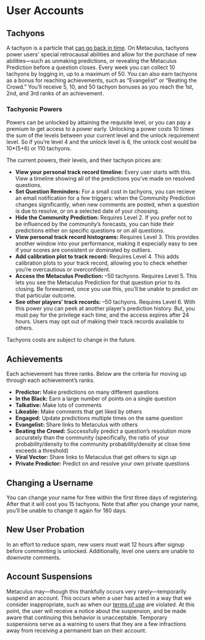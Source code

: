 ---
---

# User Accounts

## Tachyons

A tachyon is a particle that [can go back in time](https://en.wikipedia.org/wiki/Tachyon). On Metaculus, tachyons power users' special retrocausal abilities and allow for the purchase of new abilities—such as unmaking predictions, or revealing the Metaculus Prediction before a question closes. Every week you can collect 10 tachyons by logging in, up to a maximum of 50. You can also earn tachyons as a bonus for reaching achievements, such as “Evangelist” or “Beating the Crowd.” You’ll receive 5, 10, and 50 tachyon bonuses as you reach the 1st, 2nd, and 3rd ranks of an achievement.

### Tachyonic Powers

Powers can be unlocked by attaining the requisite level, or you can pay a premium to get access to a power early. Unlocking a power costs 10 times the sum of the levels between your current level and the unlock requirement level. So if you’re level 4 and the unlock level is 6, the unlock cost would be 10*(5+6) or 110 tachyons.

The current powers, their levels, and their tachyon prices are:

* **View your personal track record timeline:** Every user starts with this. View a timeline showing all of the predictions you’ve made on resolved questions.
* **Set Question Reminders:** For a small cost in tachyons, you can recieve an email notification for a few triggers: when the Community Prediction changes significantly, when new comments are posted, when a question is due to resolve, or on a selected date of your choosing.
* **Hide the Community Prediction:** Requires Level 2. If you prefer not to be influenced by the community’s forecasts, you can hide their predictions either on specific questions or on all questions.
* **View personal track record histograms:** Requires Level 3. This provides another window into your performance, making it especially easy to see if your scores are consistent or dominated by outliers.
* **Add calibration plot to track record:** Requires Level 4. This adds calibration plots to your track record, allowing you to check whether you’re overcautious or overconfident.
* **Access the Metaculus Prediction:** –50 tachyons. Requires Level 5. This lets you see the Metaculus Prediction for that question prior to its closing. Be forewarned, once you use this, you’ll be unable to predict on that particular outcome.
* **See other players’ track records:** –50 tachyons. Requires Level 6. With this power you can peek at another player’s prediction history. But, you must pay for the privilege each time, and the access expires after 24 hours. Users may opt out of making their track records available to others.

Tachyons costs are subject to change in the future.

## Achievements

Each achievement has three ranks. Below are the criteria for moving up through each achievement’s ranks.

* **Predictor:** Make predictions on many different questions
* **In the Black:** Earn a large number of points on a single question
* **Talkative:** Make lots of comments
* **Likeable:** Make comments that get liked by others
* **Engaged:** Update predictions multiple times on the same question
* **Evangelist:** Share links to Metaculus with others
* **Beating the Crowd:** Successfully predict a question’s resolution more accurately than the community (specifically, the ratio of your probability/density to the community probability/density at close time exceeds a threshold)
* **Viral Vector:** Share links to Metaculus that get others to sign up
* **Private Predictor:** Predict on and resolve your own private questions


## Changing a Username

You can change your name for free within the first three days of registering. After that it will cost you 15 tachyons. Note that after you change your name, you’ll be unable to change it again for 180 days.

## New User Probation

In an effort to reduce spam, new users must wait 12 hours after signup before commenting is unlocked. Additionally, level one users are unable to downvote comments.

## Account Suspensions

Metaculus may—though this thankfully occurs very rarely—temporarily suspend an account. This occurs when a user has acted in a way that we consider inappropriate, such as when our [terms of use](https://www.metaculus.com/help/faq/%E2%80%9D/terms-of-use/%E2%80%9D) are violated. At this point, the user will receive a notice about the suspension, and be made aware that continuing this behavior is unacceptable. Temporary suspensions serve as a warning to users that they are a few infractions away from receiving a permanent ban on their account.